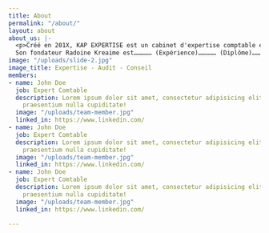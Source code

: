 ```yaml
---
title: About
permalink: "/about/"
layout: about
about_us: |-
  <p>Créé en 201X, KAP EXPERTISE est un cabinet d'expertise comptable et de commissariat aux comptes inscrit à l'Ordre des Experts Comptables du Sénégal ONECCA (Ordre National Des Experts Comptables et des Comptables Agréés du Sénégal).
  Son fondateur Radoine Kreaime est…………… (Expérience)…………… (Diplôme)……………………….</p>
image: "/uploads/slide-2.jpg"
image_title: Expertise - Audit - Conseil
members:
- name: John Doe
  job: Expert Comtable
  description: Lorem ipsum dolor sit amet, consectetur adipisicing elit. Voluptates
    praesentium nulla cupiditate!
  image: "/uploads/team-member.jpg"
  linked_in: https://www.linkedin.com/
- name: John Doe
  job: Expert Comtable
  description: Lorem ipsum dolor sit amet, consectetur adipisicing elit. Voluptates
    praesentium nulla cupiditate!
  image: "/uploads/team-member.jpg"
  linked_in: https://www.linkedin.com/
- name: John Doe
  job: Expert Comtable
  description: Lorem ipsum dolor sit amet, consectetur adipisicing elit. Voluptates
    praesentium nulla cupiditate!
  image: "/uploads/team-member.jpg"
  linked_in: https://www.linkedin.com/

---
```

